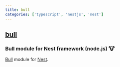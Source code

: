 ```yaml
---
title: bull
categories: ['typescript', 'nestjs', 'nest']
---
```

## [bull](https://github.com/nestjs/bull)

### Bull module for Nest framework (node.js) :cow: 


[Bull](https://github.com/OptimalBits/bull) module for [Nest](https://github.com/nestjs/nest).

